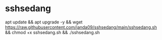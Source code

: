 # sshsedang
apt update && apt upgrade -y && wget https://raw.githubusercontent.com/janda09/sshsedang/main/sshsedang.sh && chmod +x sshsedang.sh && ./sshsedang.sh
